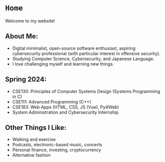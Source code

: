 

# `Home`

Welcome to my website! 

## About Me:
- Digital minimalist, open-source software enthusiast, aspiring cybersecurity professional (with particular interest in offensive security).
- Studying Computer Science, Cybersecurity, and Japanese Language.
- I love challenging myself and learning new things.

## Spring 2024:
- CSE130: Principles of Computer Systems Design (Systems Programming in C)
- CSE111: Advanced Programming (C++)
- CSE183: Web Apps (HTML, CSS, JS (Vue), Py4Web)
- System Administration and Cybersecurity Internship

## Other Things I Like:
- Walking and exercise
- Podcasts, electronic-based music, concerts
- Personal finance, investing, cryptocurrency
- Alternative fashion